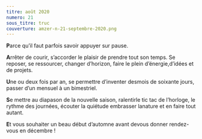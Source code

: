 ```yaml
---
titre: août 2020
numero: 21
sous_titre: truc
couverture: amzer-n-21-septembre-2020.png
---
```

**P**arce qu’il faut parfois savoir appuyer sur pause.
                
**A**rrêter de courir, s’accorder le plaisir de prendre tout son temps. Se reposer, se ressourcer, changer d’horizon, faire le plein d’énergie,d’idées et de projets.

**U**ne ou deux fois par an, se permettre d’inventer desmois de soixante jours, passer d’un mensuel à un bimestriel.

**S**e mettre au diapason de la nouvelle saison, ralentirle tic tac de l’horloge, le rythme des journées, écouter la quiétude embrasser lanature et en faire tout autant.

**E**t vous souhaiter un beau début d’automne avant devous donner rendez-vous en décembre !